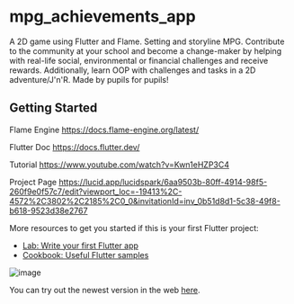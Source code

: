# mpg_achievements_app

A 2D game using Flutter and Flame. Setting and storyline MPG. Contribute to the community at your school and become a change-maker by helping with real-life social, environmental or financial challenges and receive rewards. Additionally, learn OOP with challenges and tasks in a 2D adventure/J'n'R.
Made by pupils for pupils!

## Getting Started
Flame Engine
https://docs.flame-engine.org/latest/

Flutter Doc
https://docs.flutter.dev/

Tutorial
https://www.youtube.com/watch?v=Kwn1eHZP3C4

Project Page
https://lucid.app/lucidspark/6aa9503b-80ff-4914-98f5-260f9e0f57c7/edit?viewport_loc=-19413%2C-4572%2C3802%2C2185%2C0_0&invitationId=inv_0b51d8d1-5c38-49f8-b618-9523d38e2767 

More resources to get you started if this is your first Flutter project:

- [Lab: Write your first Flutter app](https://docs.flutter.dev/get-started/codelab)
- [Cookbook: Useful Flutter samples](https://docs.flutter.dev/cookbook)

![image](https://github.com/user-attachments/assets/26d9d7df-1468-494d-bd11-59f8db91c957)

You can try out the newest version in the web [here](https://florebore.github.io/mpg_achievements_app/).

